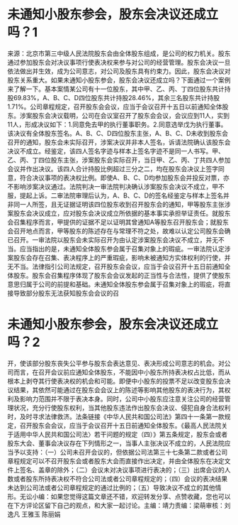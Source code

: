 # 未通知小股东参会，股东会决议还成立吗？1

来源：北京市第三中级人民法院股东会由全体股东组成，是公司的权力机关。股东通过参加股东会对决议事项行使表决权来参与对公司的经营管理。股东会决议一旦依法做出并生效，成为公司意志，对公司及股东具有约束力。因此，股东会决议对股东关系重大。如果未通知小股东参会，股东会决议还成立吗？下面通过一个案例来了解一下。基本案情某公司有十一位股东，其中甲、乙、丙、丁四位股东共计持股69.83%，A、B、C、D四位股东共计持股28.46%，其余三名股东共计持股1.71%。公司章程规定，召开股东会会议，应当于会议召开十五日以前通知全体股东。涉案股东会决议载明，公司在会议室召开了股东会会议，会议应到11人，实到11人，形成决议如下：1.同意免去甲的执行董事职务。2.同意选举戊为执行董事。该决议有全体股东签名。A、B、C、D四位股东主张，A、B、C、D未收到股东会召开的通知，股东会未实际召开，涉案决议并非本人签名，诉请法院确认该股东会决议不成立。经鉴定，该四人签名字迹与样本上签名字迹不是同一人书写。甲、乙、丙、丁四位股东主张，涉案股东会实际召开，当日甲、乙、丙、丁共四人参加会议并作出决议。该四人合计持股比例超过三分之二，均在股东会决议上签字同意，符合决议事项的表决权比例。即使A、B、C、D均参加股东会并投反对票，亦不影响涉案决议通过。法院判决一审法院判决确认涉案股东会决议不成立，甲不服，提起上诉。二审法院审理后认为，A、B、C、D的签名经鉴定与样本上签名并非同一人所签，且无证据证明该四位股东收到召开股东会的通知，甲等股东主张涉案股东会决议成立，应对股东会决议成立所依据的基本事实承担举证责任。就股东会召集程序而言，甲提供的证据不足以证明其曾通知A等股东召开股东会；就股东会召开地点而言，甲等股东的陈述存在与常理不符之处，故难以认定公司股东会确已召开。一审法院以股东会未实际召开为由认定涉案股东会决议不成立，并无不当。应当指出的是，未通知全体股东参会属于召集对象上的瑕疵。一审法院认定涉案股东会存在召集、表决程序上的严重瑕疵，影响未被通知方实体权利的行使，并无不当。法律指引公司法规定，召开股东会会议，应当于会议召开十五日前通知全体股东。股东会召集程序体现了股东会会议发起的正当性与合法性，提供了使股东意思归属于公司的前提和基础。未通知全体股东参会属于召集对象上的瑕疵，将直接导致部分股东无法获知股东会会议的召

# 未通知小股东参会，股东会决议还成立吗？2

开，使该部分股东丧失公平参与股东会表达意见、表决形成公司意志的机会。对公司而言，在召开会议前应通知全体股东，不能因中小股东所持表决权占比低，而从根本上剥夺其行使表决权的机会和可能。即便中小股东的投票不足以改变股东会决议结果，其依然可能通过在股东会会议上的陈述等影响其他股东的表决行为，其权利及影响力范围并不限于表决本身。同时，公司中小股东应注意关注公司的经营管理状况，充分行使股东权利，当其他股东违法作出股东会决议、侵犯自身合法权利时，及时寻求法律救济。法条链接《中华人民共和国公司法》第四十一条第一款规定，召开股东会会议，应当于会议召开十五日前通知全体股东。《最高人民法院关于适用中华人民共和国公司法〉若干问题的规定（四）》第五条规定，股东会或者股东大会、董事会决议存在下列情形之一，当事人主张决议不成立的，人民法院应当予以支持：（一）公司未召开会议的，但依据公司法第三十七条第二款或者公司章程规定可以不召开股东会或者股东大会而直接作出决定，并由全体股东在决定文件上签名、盖章的除外；（二）会议未对决议事项进行表决的；（三）出席会议的人数或者股东所持表决权不符合公司法或者公司章程规定的；（四）会议的表决结果未达到公司法或者公司章程规定的通过比例的；（五）导致决议不成立的其他情形。无讼小编：如果您觉得这篇文章还不错，欢迎转发分享、点赞收藏，您也可以在下方评论区留下自己的观点，和大家一起讨论。主编：靖力责编：梁萌审核：刘逸凡 王雅玉 陈丽娟


